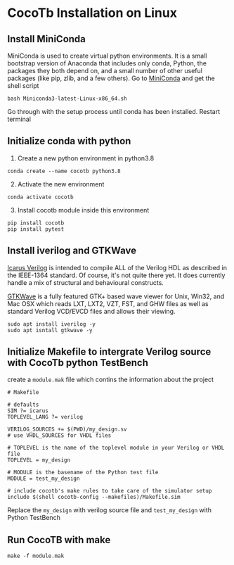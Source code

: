 # CocoTb Installation on Linux

## Install MiniConda 
MiniConda is used to create virtual python environments. It is a small bootstrap version of Anaconda that includes only conda, Python, the packages they both depend on, and a small number of other useful packages (like pip, zlib, and a few others).
Go to [MiniConda](https://repo.anaconda.com/miniconda/Miniconda3-latest-Linux-x86_64.sh) and get the shell script
```shell
bash Miniconda3-latest-Linux-x86_64.sh
```
Go through with the setup process until conda has been installed.
Restart terminal

## Initialize conda with python 

1. Create a new python environment in python3.8
```shell
conda create --name cocotb python3.8
```
2. Activate the new environment
```shell
conda activate cocotb
```

3. Install cocotb module inside this environment
```shell
pip install cocotb
pip install pytest
```
## Install iverilog and GTKWave
[Icarus Verilog](http://iverilog.icarus.com/.) is intended to compile ALL of the Verilog HDL as described in the IEEE-1364 standard. Of course, it's not quite there yet. It does currently handle a mix of structural and behavioural constructs. 

[GTKWave](https://gtkwave.sourceforge.net/) is a fully featured GTK+ based wave viewer for Unix, Win32, and Mac OSX which reads LXT, LXT2, VZT, FST, and GHW files as well as standard Verilog VCD/EVCD files and allows their viewing. 

```shell
sudo apt install iverilog -y
sudo apt isntall gtkwave -y
```

## Initialize Makefile to intergrate Verilog source with CocoTb python TestBench 
create a  `module.mak` file which contins the information about the project
```
# Makefile

# defaults
SIM ?= icarus
TOPLEVEL_LANG ?= verilog

VERILOG_SOURCES += $(PWD)/my_design.sv
# use VHDL_SOURCES for VHDL files

# TOPLEVEL is the name of the toplevel module in your Verilog or VHDL file
TOPLEVEL = my_design

# MODULE is the basename of the Python test file
MODULE = test_my_design

# include cocotb's make rules to take care of the simulator setup
include $(shell cocotb-config --makefiles)/Makefile.sim
```
Replace the `my_design` with verilog source file and `test_my_design` with Python TestBench

## Run CocoTB with make
```
make -f module.mak
```
